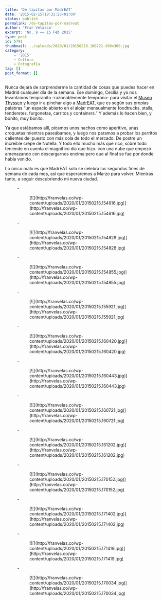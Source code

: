 ```yaml
---
title: 'De tapitas por MadrEAT'
date: '2015-02-15T18:31:25+01:00'
status: publish
permalink: /de-tapitas-por-madreat
author: 'Fran Velasco'
excerpt: 'No. 9 —— 15 Feb 2015'
type: post
id: 5791
thumbnail: ../uploads/2020/01/20150215.160721-300x300.jpg
category:
    - '2015'
    - Cultura
    - Fotografía
tag: []
post_format: []
---
```

Nunca dejará de sorprenderme la cantidad de cosas que puedes hacer en Madrid cualquier día de la semana. Ese domingo, Cecilia y yo nos levantamos tempranito -razonablemente temprano- para visitar el [Museo Thyssen](https://t.umblr.com/redirect?z=http%3A%2F%2Fwww.museothyssen.org%2Fthyssen%2Fhome&t=OWZlMTk5OWJmN2Q5NmY2NGQ3NzlkZmYzZDk5ZWNkZTc1Yjg0MDlhYSxpTkNUZll4dg%3D%3D&b=t%3Abj-6eDXR0rO8eUmz89EP9g&p=https%3A%2F%2Fasincroniados.tumblr.com%2Fpost%2F111485845615%2Fn%25C2%25BA-262-de-tapitas-por-madreat-15-de-febrero-de&m=1) y luego ir a pinchar algo a [MadrEAT](https://t.umblr.com/redirect?z=http%3A%2F%2Fmadreat.org&t=NDM3OGJmZmM0YmQ2ZjgyNmUzNDM3MDQ5NGRhZDc1ZWFhMTIyNTExZixpTkNUZll4dg%3D%3D&b=t%3Abj-6eDXR0rO8eUmz89EP9g&p=https%3A%2F%2Fasincroniados.tumblr.com%2Fpost%2F111485845615%2Fn%25C2%25BA-262-de-tapitas-por-madreat-15-de-febrero-de&m=1), que es según sus propias palabras “un espacio abierto en el alojar mensualmente foodtrucks, stalls, tenderetes, furgonetas, carritos y containers.” Y además lo hacen bien, y bonito, muy bonito.

Ya que estábamos allí, picamos unos nachos como aperitivo, unas croquetas mientras paseábamos, y luego nos paramos a probar los perritos calientes del puesto con más cola de todo el mercado. De postre un increíble crepe de Nutella. Y todo ello mucho más que rico, sobre todo teniendo en cuenta el magnífico día que hizo. con una nube que empezó amenazando con descargarnos encima pero que al final se fue por donde había venido.

Lo único malo es que MadrEAT solo se celebra los segundos fines de semana de cada mes, así que esperaremos a Marzo para volver. Mientras tanto, a seguir descubriendo mi nueva ciudad.

<figure class="wp-block-gallery alignwide columns-2 is-cropped mas-ancho mb-0">- <figure>[![](http://franvelas.co/wp-content/uploads/2020/01/20150215.154616.jpg)](http://franvelas.co/wp-content/uploads/2020/01/20150215.154616.jpg)</figure>
- <figure>[![](http://franvelas.co/wp-content/uploads/2020/01/20150215.154828.jpg)](http://franvelas.co/wp-content/uploads/2020/01/20150215.154828.jpg)</figure>
- <figure>[![](http://franvelas.co/wp-content/uploads/2020/01/20150215.154855.jpg)](http://franvelas.co/wp-content/uploads/2020/01/20150215.154855.jpg)</figure>
- <figure>[![](http://franvelas.co/wp-content/uploads/2020/01/20150215.155921.jpg)](http://franvelas.co/wp-content/uploads/2020/01/20150215.155921.jpg)</figure>
- <figure>[![](http://franvelas.co/wp-content/uploads/2020/01/20150215.160420.jpg)](http://franvelas.co/wp-content/uploads/2020/01/20150215.160420.jpg)</figure>
- <figure>[![](http://franvelas.co/wp-content/uploads/2020/01/20150215.160443.jpg)](http://franvelas.co/wp-content/uploads/2020/01/20150215.160443.jpg)</figure>
- <figure>[![](http://franvelas.co/wp-content/uploads/2020/01/20150215.160721.jpg)](http://franvelas.co/wp-content/uploads/2020/01/20150215.160721.jpg)</figure>
- <figure>[![](http://franvelas.co/wp-content/uploads/2020/01/20150215.161202.jpg)](http://franvelas.co/wp-content/uploads/2020/01/20150215.161202.jpg)</figure>
- <figure>[![](http://franvelas.co/wp-content/uploads/2020/01/20150215.170152.jpg)](http://franvelas.co/wp-content/uploads/2020/01/20150215.170152.jpg)</figure>
- <figure>[![](http://franvelas.co/wp-content/uploads/2020/01/20150215.171402.jpg)](http://franvelas.co/wp-content/uploads/2020/01/20150215.171402.jpg)</figure>
- <figure>[![](http://franvelas.co/wp-content/uploads/2020/01/20150215.171419.jpg)](http://franvelas.co/wp-content/uploads/2020/01/20150215.171419.jpg)</figure>

</figure><figure class="wp-block-gallery alignwide columns-1 is-cropped relleno mas-ancho mt-0">- <figure>[![](http://franvelas.co/wp-content/uploads/2020/01/20150215.170034.jpg)](http://franvelas.co/wp-content/uploads/2020/01/20150215.170034.jpg)</figure>

</figure>